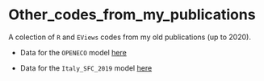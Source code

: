 # Other_codes_from_my_publications

A colection of `R` and `EViews` codes from my old publications (up to 2020).

- Data for the `OPENECO` model [here](https://www.dropbox.com/s/lwvdksvv0si891o/data_seps.xls?dl=0)

- Data for the `Italy_SFC_2019` model [here](https://www.dropbox.com/s/gsx1hry4vlufa56/Italy%20data.xls?dl=0)
